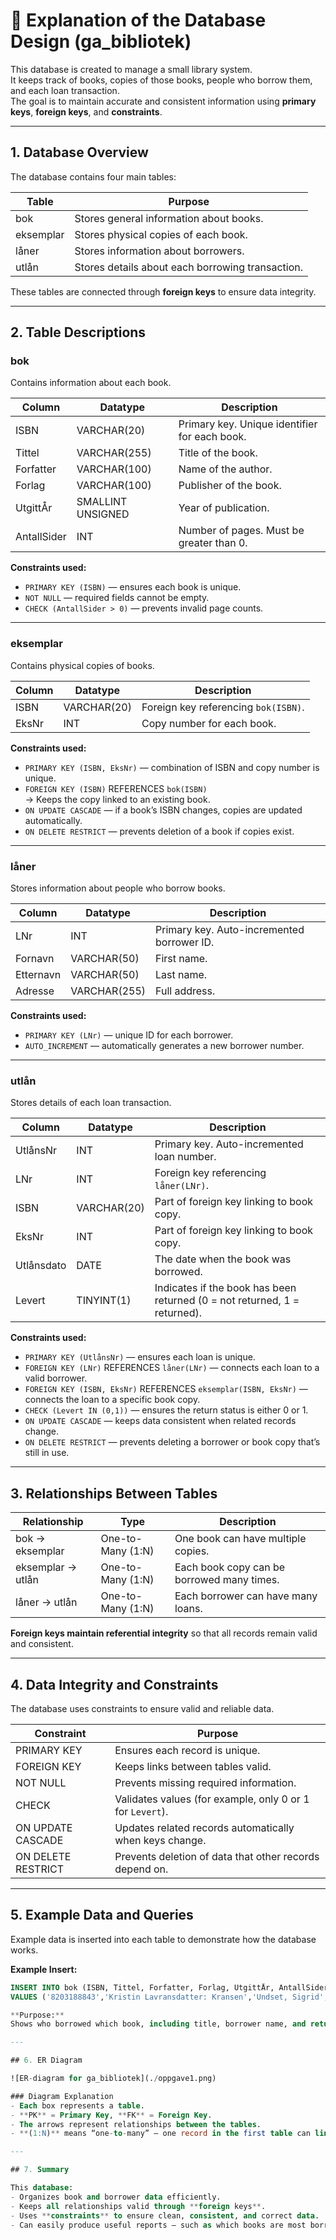 # 📘 Explanation of the Database Design (ga_bibliotek)

This database is created to manage a small library system.  
It keeps track of books, copies of those books, people who borrow them, and each loan transaction.  
The goal is to maintain accurate and consistent information using **primary keys**, **foreign keys**, and **constraints**.

---

## 1. Database Overview

The database contains four main tables:

| Table | Purpose |
|--------|----------|
| bok | Stores general information about books. |
| eksemplar | Stores physical copies of each book. |
| låner | Stores information about borrowers. |
| utlån | Stores details about each borrowing transaction. |

These tables are connected through **foreign keys** to ensure data integrity.

---

## 2. Table Descriptions

### bok

Contains information about each book.

| Column | Datatype | Description |
|---------|-----------|-------------|
| ISBN | VARCHAR(20) | Primary key. Unique identifier for each book. |
| Tittel | VARCHAR(255) | Title of the book. |
| Forfatter | VARCHAR(100) | Name of the author. |
| Forlag | VARCHAR(100) | Publisher of the book. |
| UtgittÅr | SMALLINT UNSIGNED | Year of publication. |
| AntallSider | INT | Number of pages. Must be greater than 0. |

**Constraints used:**
- `PRIMARY KEY (ISBN)` — ensures each book is unique.  
- `NOT NULL` — required fields cannot be empty.  
- `CHECK (AntallSider > 0)` — prevents invalid page counts.

---

### eksemplar

Contains physical copies of books.

| Column | Datatype | Description |
|---------|-----------|-------------|
| ISBN | VARCHAR(20) | Foreign key referencing `bok(ISBN)`. |
| EksNr | INT | Copy number for each book. |

**Constraints used:**
- `PRIMARY KEY (ISBN, EksNr)` — combination of ISBN and copy number is unique.  
- `FOREIGN KEY (ISBN)` REFERENCES `bok(ISBN)`  
  → Keeps the copy linked to an existing book.  
- `ON UPDATE CASCADE` — if a book’s ISBN changes, copies are updated automatically.  
- `ON DELETE RESTRICT` — prevents deletion of a book if copies exist.

---

### låner

Stores information about people who borrow books.

| Column | Datatype | Description |
|---------|-----------|-------------|
| LNr | INT | Primary key. Auto-incremented borrower ID. |
| Fornavn | VARCHAR(50) | First name. |
| Etternavn | VARCHAR(50) | Last name. |
| Adresse | VARCHAR(255) | Full address. |

**Constraints used:**
- `PRIMARY KEY (LNr)` — unique ID for each borrower.  
- `AUTO_INCREMENT` — automatically generates a new borrower number.

---

### utlån

Stores details of each loan transaction.

| Column | Datatype | Description |
|---------|-----------|-------------|
| UtlånsNr | INT | Primary key. Auto-incremented loan number. |
| LNr | INT | Foreign key referencing `låner(LNr)`. |
| ISBN | VARCHAR(20) | Part of foreign key linking to book copy. |
| EksNr | INT | Part of foreign key linking to book copy. |
| Utlånsdato | DATE | The date when the book was borrowed. |
| Levert | TINYINT(1) | Indicates if the book has been returned (0 = not returned, 1 = returned). |

**Constraints used:**
- `PRIMARY KEY (UtlånsNr)` — ensures each loan is unique.  
- `FOREIGN KEY (LNr)` REFERENCES `låner(LNr)` — connects each loan to a valid borrower.  
- `FOREIGN KEY (ISBN, EksNr)` REFERENCES `eksemplar(ISBN, EksNr)` — connects the loan to a specific book copy.  
- `CHECK (Levert IN (0,1))` — ensures the return status is either 0 or 1.  
- `ON UPDATE CASCADE` — keeps data consistent when related records change.  
- `ON DELETE RESTRICT` — prevents deleting a borrower or book copy that’s still in use.

---

## 3. Relationships Between Tables

| Relationship | Type | Description |
|---------------|------|-------------|
| bok → eksemplar | One-to-Many (1:N) | One book can have multiple copies. |
| eksemplar → utlån | One-to-Many (1:N) | Each book copy can be borrowed many times. |
| låner → utlån | One-to-Many (1:N) | Each borrower can have many loans. |

**Foreign keys maintain referential integrity** so that all records remain valid and consistent.

---

## 4. Data Integrity and Constraints

The database uses constraints to ensure valid and reliable data.

| Constraint | Purpose |
|-------------|----------|
| PRIMARY KEY | Ensures each record is unique. |
| FOREIGN KEY | Keeps links between tables valid. |
| NOT NULL | Prevents missing required information. |
| CHECK | Validates values (for example, only 0 or 1 for `Levert`). |
| ON UPDATE CASCADE | Updates related records automatically when keys change. |
| ON DELETE RESTRICT | Prevents deletion of data that other records depend on. |

---

## 5. Example Data and Queries

Example data is inserted into each table to demonstrate how the database works.

**Example Insert:**
```sql
INSERT INTO bok (ISBN, Tittel, Forfatter, Forlag, UtgittÅr, AntallSider)
VALUES ('8203188843','Kristin Lavransdatter: Kransen','Undset, Sigrid','Aschehoug',1920,323);

**Purpose:**  
Shows who borrowed which book, including title, borrower name, and return status.

---

## 6. ER Diagram

![ER-diagram for ga_bibliotek](./oppgave1.png)

### Diagram Explanation
- Each box represents a table.  
- **PK** = Primary Key, **FK** = Foreign Key.  
- The arrows represent relationships between the tables.  
- **(1:N)** means “one-to-many” — one record in the first table can link to several in the second.

---

## 7. Summary

This database:
- Organizes book and borrower data efficiently.  
- Keeps all relationships valid through **foreign keys**.  
- Uses **constraints** to ensure clean, consistent, and correct data.  
- Can easily produce useful reports — such as which books are most borrowed, who borrowed them, and whether they have been returned.
